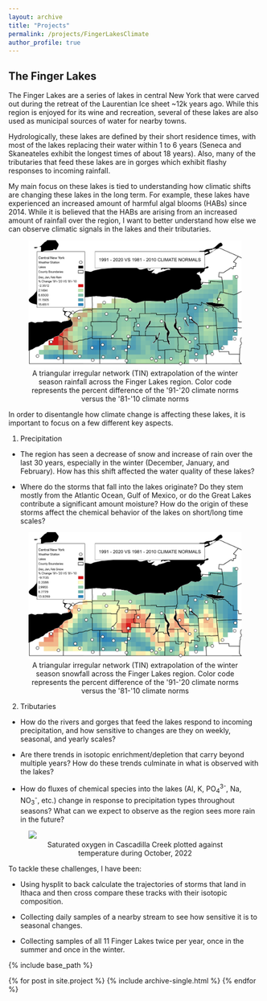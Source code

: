 ```yaml
---
layout: archive
title: "Projects"
permalink: /projects/FingerLakesClimate
author_profile: true
---
```


## The Finger Lakes 

The Finger Lakes are a series of lakes in central New York that were carved out during the retreat of the Laurentian Ice sheet ~12k years ago. While this region is enjoyed for its wine and recreation, several of these lakes are also used as municipal sources of water for nearby towns. 

Hydrologically, these lakes are defined by their short residence times, with most of the lakes replacing their water within 1 to 6 years (Seneca and Skaneateles exhibit the longest times of about 18 years). Also, many of the tributaries that feed these lakes are in gorges which exhibit flashy responses to incoming rainfall. 

My main focus on these lakes is tied to understanding how climatic shifts are changing these lakes in the long term. For example, these lakes have experienced an increased amount of harmful algal blooms (HABs) since 2014. While it is believed that the HABs are arising from an increased amount of rainfall over the region, I want to better understand how else we can observe climatic signals in the lakes and their tributaries. 

<figure>
<img src='/images/DJF_Rain_Per.pdf'>
<figcaption align = "middle">A triangular irregular network (TIN) extrapolation of the winter season rainfall across the Finger Lakes region. Color code represents the percent difference of the '91-'20 climate norms versus the '81-'10 climate norms
</figcaption>
</figure>

In order to disentangle how climate change is affecting these lakes, it is important to focus on a few different key aspects.

1) Precipitation
  * The region has seen a decrease of snow and increase of rain over the last 30 years, especially in the winter (December, January, and February). How has this shift affected the water quality of these lakes?
  
  * Where do the storms that fall into the lakes originate? Do they stem mostly from the Atlantic Ocean, Gulf of Mexico, or do the Great Lakes contribute a significant amount moisture? How do the origin of these storms affect the chemical behavior of the lakes on short/long time scales?

<figure>
<img src='/images/DJF_SNOW_per.pdf'>
<figcaption align = "middle">A triangular irregular network (TIN) extrapolation of the winter season snowfall across the Finger Lakes region. Color code represents the percent difference of the '91-'20 climate norms versus the '81-'10 climate norms
</figcaption>
</figure>

2) Tributaries
  * How do the rivers and gorges that feed the lakes respond to incoming precipitation, and how sensitive to changes are they on weekly, seasonal, and yearly scales?
  
  * Are there trends in isotopic enrichment/depletion that carry beyond multiple years? How do these trends culminate in what is observed with the lakes?
  
  * How do fluxes of chemical species into the lakes (Al, K, PO<sub>4</sub><sup>3-</sup>, Na, NO<sub>3</sub><sup>-</sup>, etc.) change in response to precipitation types throughout seasons? What can we expect to observe as the region sees more rain in the future?

<figure>
<img src='/images/O2.mov'>
<figcaption align = "middle">Saturated oxygen in Cascadilla Creek plotted against temperature during October, 2022
</figcaption>
</figure>


To tackle these challenges, I have been:
  * Using hysplit to back calculate the trajectories of storms that land in Ithaca and then cross compare these tracks with their isotopic composition. 
  
  * Collecting daily samples of a nearby stream to see how sensitive it is to seasonal changes.
  
  * Collecting samples of all 11 Finger Lakes twice per year, once in the summer and once in the winter. 


{% include base_path %}


{% for post in site.project %}
  {% include archive-single.html %}
{% endfor %}